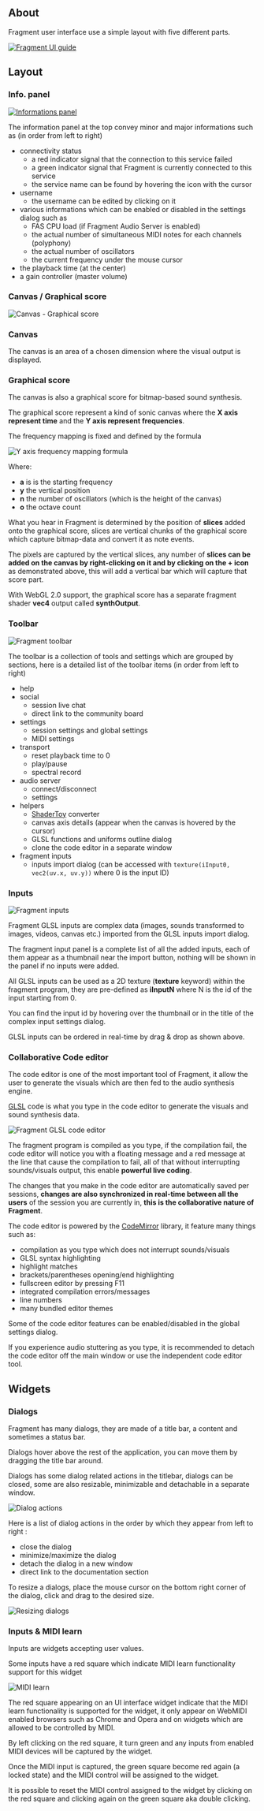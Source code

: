 ## About

Fragment user interface use a simple layout with five different parts.

[![Fragment UI guide](tutorials/images/ui_help.png)](tutorials/images/ui_help.png)

## Layout

### Info. panel

[![Informations panel](tutorials/images/info_bar.png)](tutorials/images/info_bar.png)

The information panel at the top convey minor and major informations such as (in order from left to right)

- connectivity status
  - a red indicator signal that the connection to this service failed
  - a green indicator signal that Fragment is currently connected to this service
  - the service name can be found by hovering the icon with the cursor
- username
  - the username can be edited by clicking on it
- various informations which can be enabled or disabled in the settings dialog such as
  - FAS CPU load (if Fragment Audio Server is enabled)
  - the actual number of simultaneous MIDI notes for each channels (polyphony)
  - the actual number of oscillators
  - the current frequency under the mouse cursor
- the playback time (at the center)
- a gain controller (master volume)

### Canvas / Graphical score

![Canvas - Graphical score](tutorials/gifs/canvas.gif)

### Canvas

The canvas is an area of a chosen dimension where the visual output is displayed.

### Graphical score

The canvas is also a graphical score for bitmap-based sound synthesis.

The graphical score represent a kind of sonic canvas where the **X axis represent time** and the **Y axis represent frequencies**.

The frequency mapping is fixed and defined by the formula

![Y axis frequency mapping formula](tutorials/images/frequency_map.png)

Where:

- **a** is is the starting frequency
- **y** the vertical position
- **n** the number of oscillators (which is the height of the canvas)
- **o** the octave count

What you hear in Fragment is determined by the position of **slices** added onto the graphical score, slices are vertical chunks of the graphical score which capture bitmap-data and convert it as note events.

The pixels are captured by the vertical slices, any number of **slices can be added on the canvas by right-clicking on it and by clicking on the + icon** as demonstrated above, this will add a vertical bar which will capture that score part.

With WebGL 2.0 support, the graphical score has a separate fragment shader **vec4** output called **synthOutput**.

### Toolbar

![Fragment toolbar](tutorials/images/toolbar.png)

The toolbar is a collection of tools and settings which are grouped by sections, here is a detailed list of the toolbar items (in order from left to right)

- help
- social
  - session live chat
  - direct link to the community board
- settings
  - session settings and global settings
  - MIDI settings
- transport
  - reset playback time to 0
  - play/pause
  - spectral record
- audio server
  - connect/disconnect
  - settings
- helpers
  - [ShaderToy](https://www.shadertoy.com/) converter
  - canvas axis details (appear when the canvas is hovered by the cursor)
  - GLSL functions and uniforms outline dialog
  - clone the code editor in a separate window
- fragment inputs
  - inputs import dialog (can be accessed with `texture(iInput0, vec2(uv.x, uv.y))` where 0 is the input ID)

### Inputs

![Fragment inputs](tutorials/gifs/input_reorder.gif)

Fragment GLSL inputs are complex data (images, sounds transformed to images, videos, canvas etc.) imported from the GLSL inputs import dialog.

The fragment input panel is a complete list of all the added inputs, each of them appear as a thumbnail near the import button, nothing will be shown in the panel if no inputs were added.

All GLSL inputs can be used as a 2D texture (**texture** keyword) within the fragment program, they are pre-defined as **iInputN** where N is the id of the input starting from 0.

You can find the input id by hovering over the thumbnail or in the title of the complex input settings dialog.

GLSL inputs can be ordered in real-time by drag & drop as shown above.

### Collaborative Code editor

The code editor is one of the most important tool of Fragment, it allow the user to generate the visuals which are then fed to the audio synthesis engine.

[GLSL](https://www.khronos.org/files/opengles_shading_language.pdf) code is what you type in the code editor to generate the visuals and sound synthesis data.

![Fragment GLSL code editor](tutorials/gifs/glsl_inline_report.gif)

The fragment program is compiled as you type, if the compilation fail, the code editor will notice you with a floating message and a red message at the line that cause the compilation to fail, all of that without interrupting sounds/visuals output, this enable **powerful live coding**.

The changes that you make in the code editor are automatically saved per sessions, **changes are also synchronized in real-time between all the users** of the session you are currently in, **this is the collaborative nature of Fragment**.

The code editor is powered by the [CodeMirror](https://codemirror.net/) library, it feature many things such as:

- compilation as you type which does not interrupt sounds/visuals
- GLSL syntax highlighting
- highlight matches
- brackets/parentheses opening/end highlighting
- fullscreen editor by pressing F11
- integrated compilation errors/messages
- line numbers
- many bundled editor themes

Some of the code editor features can be enabled/disabled in the global settings dialog.

If you experience audio stuttering as you type, it is recommended to detach the code editor off the main window or use the independent code editor tool.

## Widgets

### Dialogs

Fragment has many dialogs, they are made of a title bar, a content and sometimes a status bar.

Dialogs hover above the rest of the application, you can move them by dragging the title bar around.

Dialogs has some dialog related actions in the titlebar, dialogs can be closed, some are also resizable, minimizable and detachable in a separate window.

![Dialog actions](tutorials/images/dialog_actions.png)

Here is a list of dialog actions in the order by which they appear from left to right :

- close the dialog
- minimize/maximize the dialog
- detach the dialog in a new window
- direct link to the documentation section

To resize a dialogs, place the mouse cursor on the bottom right corner of the dialog, click and drag to the desired size.

![Resizing dialogs](tutorials/gifs/dialog_resize.gif)

### Inputs & MIDI learn

Inputs are widgets accepting user values.

Some inputs have a red square which indicate MIDI learn functionality support for this widget

![MIDI learn](tutorials/images/midi_learn.png)

The red square appearing on an UI interface widget indicate that the MIDI learn functionality is supported for the widget, it only appear on WebMIDI enabled browsers such as Chrome and Opera and on widgets which are allowed to be controlled by MIDI.

By left clicking on the red square, it turn green and any inputs from enabled MIDI devices will be captured by the widget.

Once the MIDI input is captured, the green square become red again (a locked state) and the MIDI control will be assigned to the widget.

It is possible to reset the MIDI control assigned to the widget by clicking on the red square and clicking again on the green square aka double clicking.